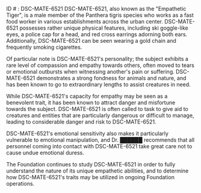 ID # : DSC-MATE-6521
DSC-MATE-6521, also known as the "Empathetic Tiger", is a male member of the Panthera tigris species who works as a fast food worker in various establishments across the urban center. DSC-MATE-6521 possesses rather unique physical features, including ski goggle-like eyes, a police cap for a head, and red cross earrings adorning both ears. Additionally, DSC-MATE-6521 can be seen wearing a gold chain and frequently smoking cigarettes. 

Of particular note is DSC-MATE-6521's personality; the subject exhibits a rare level of compassion and empathy towards others, often moved to tears or emotional outbursts when witnessing another's pain or suffering. DSC-MATE-6521 demonstrates a strong fondness for animals and nature, and has been known to go to extraordinary lengths to assist creatures in need. 

While DSC-MATE-6521's capacity for empathy may be seen as a benevolent trait, it has been known to attract danger and misfortune towards the subject. DSC-MATE-6521 is often called to task to give aid to creatures and entities that are particularly dangerous or difficult to manage, leading to considerable danger and risk to DSC-MATE-6521. 

DSC-MATE-6521's emotional sensitivity also makes it particularly vulnerable to emotional manipulation, and Dr. ██████ recommends that all personnel coming into contact with DSC-MATE-6521 take great care not to cause undue emotional duress. 

The Foundation continues to study DSC-MATE-6521 in order to fully understand the nature of its unique empathetic abilities, and to determine how DSC-MATE-6521's traits may be utilized in ongoing Foundation operations.